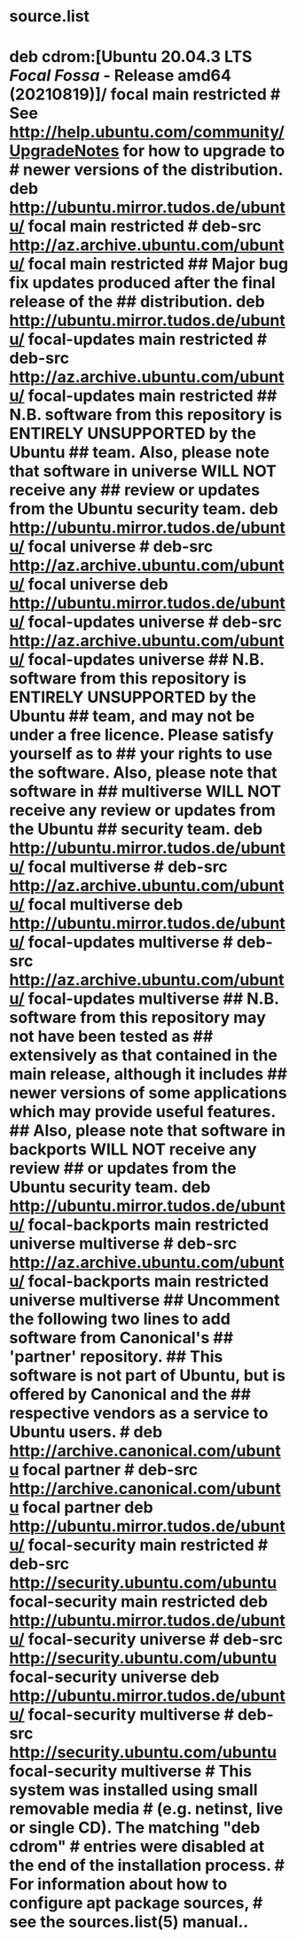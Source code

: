# source.list
# deb cdrom:[Ubuntu 20.04.3 LTS _Focal Fossa_ - Release amd64 (20210819)]/ focal main restricted  # See http://help.ubuntu.com/community/UpgradeNotes for how to upgrade to # newer versions of the distribution. deb http://ubuntu.mirror.tudos.de/ubuntu/ focal main restricted # deb-src http://az.archive.ubuntu.com/ubuntu/ focal main restricted  ## Major bug fix updates produced after the final release of the ## distribution. deb http://ubuntu.mirror.tudos.de/ubuntu/ focal-updates main restricted # deb-src http://az.archive.ubuntu.com/ubuntu/ focal-updates main restricted  ## N.B. software from this repository is ENTIRELY UNSUPPORTED by the Ubuntu ## team. Also, please note that software in universe WILL NOT receive any ## review or updates from the Ubuntu security team. deb http://ubuntu.mirror.tudos.de/ubuntu/ focal universe # deb-src http://az.archive.ubuntu.com/ubuntu/ focal universe deb http://ubuntu.mirror.tudos.de/ubuntu/ focal-updates universe # deb-src http://az.archive.ubuntu.com/ubuntu/ focal-updates universe  ## N.B. software from this repository is ENTIRELY UNSUPPORTED by the Ubuntu  ## team, and may not be under a free licence. Please satisfy yourself as to  ## your rights to use the software. Also, please note that software in  ## multiverse WILL NOT receive any review or updates from the Ubuntu ## security team. deb http://ubuntu.mirror.tudos.de/ubuntu/ focal multiverse # deb-src http://az.archive.ubuntu.com/ubuntu/ focal multiverse deb http://ubuntu.mirror.tudos.de/ubuntu/ focal-updates multiverse # deb-src http://az.archive.ubuntu.com/ubuntu/ focal-updates multiverse  ## N.B. software from this repository may not have been tested as ## extensively as that contained in the main release, although it includes ## newer versions of some applications which may provide useful features. ## Also, please note that software in backports WILL NOT receive any review ## or updates from the Ubuntu security team. deb http://ubuntu.mirror.tudos.de/ubuntu/ focal-backports main restricted universe multiverse # deb-src http://az.archive.ubuntu.com/ubuntu/ focal-backports main restricted universe multiverse  ## Uncomment the following two lines to add software from Canonical's ## 'partner' repository. ## This software is not part of Ubuntu, but is offered by Canonical and the ## respective vendors as a service to Ubuntu users. # deb http://archive.canonical.com/ubuntu focal partner # deb-src http://archive.canonical.com/ubuntu focal partner  deb http://ubuntu.mirror.tudos.de/ubuntu/ focal-security main restricted # deb-src http://security.ubuntu.com/ubuntu focal-security main restricted deb http://ubuntu.mirror.tudos.de/ubuntu/ focal-security universe # deb-src http://security.ubuntu.com/ubuntu focal-security universe deb http://ubuntu.mirror.tudos.de/ubuntu/ focal-security multiverse # deb-src http://security.ubuntu.com/ubuntu focal-security multiverse  # This system was installed using small removable media # (e.g. netinst, live or single CD). The matching "deb cdrom" # entries were disabled at the end of the installation process. # For information about how to configure apt package sources, # see the sources.list(5) manual..
